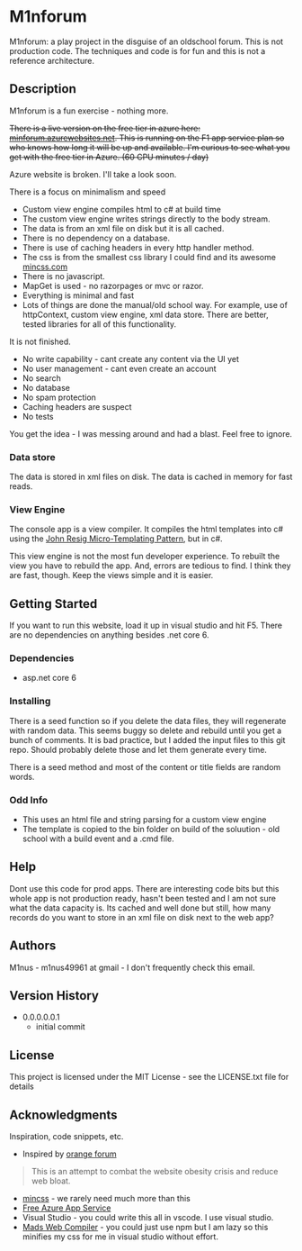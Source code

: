 # M1nforum

M1nforum: a play project in the disguise of an oldschool forum.  This is not production code.  The techniques and code is for fun and this is not a reference architecture.

## Description

M1nforum is a fun exercise - nothing more.  

~~There is a live version on the free tier in azure here:  [minforum.azurewebsites.net](https://m1nforum.azurewebsites.net/).  This is running on the F1 app service plan so who knows how long it will be up and available.  I'm curious to see what you get with the free tier in Azure. (60 CPU minutes / day)~~

Azure website is broken.  I'll take a look soon.

There is a focus on minimalism and speed
- Custom view engine compiles html to c# at build time
- The custom view engine writes strings directly to the body stream.
- The data is from an xml file on disk but it is all cached.  
- There is no dependency on a database.
- There is use of caching headers in every http handler method.
- The css is from the smallest css library I could find and its awesome [mincss.com](https://mincss.com/)
- There is no javascript.
- MapGet is used - no razorpages or mvc or razor.
- Everything is minimal and fast
- Lots of things are done the manual/old school way.  For example, use of httpContext, custom view engine, xml data store.  There are better, tested libraries for all of this functionality.

It is not finished.  
- No write capability - cant create any content via the UI yet
- No user management - cant even create an account
- No search
- No database
- No spam protection
- Caching headers are suspect
- No tests

You get the idea - I was messing around and had a blast.  Feel free to ignore.

### Data store

The data is stored in xml files on disk.  The data is cached in memory for fast reads.

### View Engine

The console app is a view compiler.  It compiles the html templates into c# using the [John Resig Micro-Templating Pattern](https://johnresig.com/blog/javascript-micro-templating/), but in c#.

This view engine is not the most fun developer experience.  To rebuilt the view you have to rebuild the app.  And, errors are tedious to find.  I think they are fast, though.  Keep the views simple and it is easier.

## Getting Started

If you want to run this website, load it up in visual studio and hit F5.  There are no dependencies on anything besides .net core 6.

### Dependencies

* asp.net core 6

### Installing

There is a seed function so if you delete the data files, they will regenerate with random data.  This seems buggy so delete and rebuild until you get a bunch of comments.  It is bad practice, but I added the input files to this git repo.  Should probably delete those and let them generate every time.

There is a seed method and most of the content or title fields are random words.

### Odd Info

* This uses an html file and string parsing for a custom view engine
* The template is copied to the bin folder on build of the soluution - old school with a build event and a .cmd file.

## Help

Dont use this code for prod apps.  There are interesting code bits but this whole app is not production ready, hasn't been tested and I am not sure what the data capacity is.  Its cached and well done but still, how many records do you want to store in an xml file on disk next to the web app?

## Authors

M1nus - m1nus49961 at gmail - I don't frequently check this email.

## Version History

* 0.0.0.0.0.1
    * initial commit

## License

This project is licensed under the MIT License - see the LICENSE.txt file for details

## Acknowledgments

Inspiration, code snippets, etc.
* Inspired by [orange forum](https://github.com/s-gv/orangeforum) 
> This is an attempt to combat the website obesity crisis and reduce web bloat.
* [mincss](http://mincss.com/) - we rarely need much more than this
* [Free Azure App Service](https://azure.microsoft.com/en-in/products/app-service/)
* Visual Studio - you could write this all in vscode.  I use visual studio.
* [Mads Web Compiler](https://marketplace.visualstudio.com/items?itemName=MadsKristensen.WebCompiler) - you could just use npm but I am lazy so this minifies my css for me in visual studio without effort.
